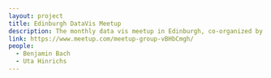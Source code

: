 ```yaml
---
layout: project
title: Edinburgh DataVis Meetup
description: The monthly data vis meetup in Edinburgh, co-organized by the VisHub, open to everyone and featuring talks about visualization. Currently 1200+ members.
link: https://www.meetup.com/meetup-group-vBHbCmgh/
people:
  - Benjamin Bach
  - Uta Hinrichs
---
```

